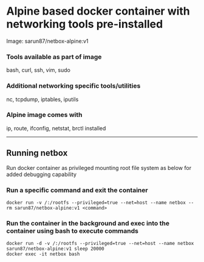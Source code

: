 # Alpine based docker container with networking tools pre-installed

Image: sarun87/netbox-alpine:v1

### Tools available as part of image

bash, curl, ssh, vim, sudo

### Additional networking specific tools/utilities
nc, tcpdump, iptables, iputils

### Alpine image comes with
ip, route, ifconfig, netstat, brctl installed

-----

## Running netbox

Run  docker container as privileged mounting root file system as below for added debugging capability

### Run a specific command and exit the container

    docker run -v /:/rootfs --privileged=true --net=host --name netbox --rm sarun87/netbox-alpine:v1 <command>

### Run the container in the background and exec into the container using bash to execute commands

    docker run -d -v /:/rootfs --privileged=true --net=host --name netbox sarun87/netbox-alpine:v1 sleep 20000
    docker exec -it netbox bash


